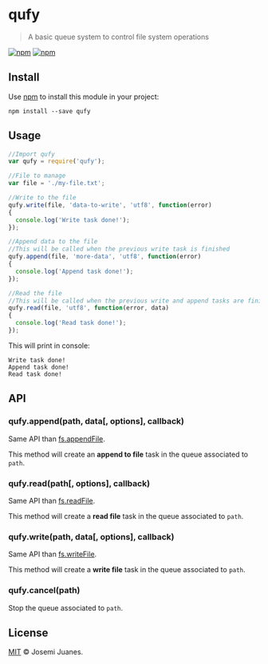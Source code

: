 # qufy

> A basic queue system to control file system operations

[![npm](https://img.shields.io/npm/v/qufy.svg?style=flat-square)](https://www.npmjs.com/package/qufy)
[![npm](https://img.shields.io/npm/dt/qufy.svg?style=flat-square)](https://www.npmjs.com/package/qufy)


## Install

Use [npm](https://www.npmjs.com) to install this module in your project:

```
npm install --save qufy
```

## Usage 

```javascript
//Import qufy 
var qufy = require('qufy');

//File to manage 
var file = './my-file.txt';

//Write to the file 
qufy.write(file, 'data-to-write', 'utf8', function(error)
{
  console.log('Write task done!');
});

//Append data to the file
//This will be called when the previous write task is finished
qufy.append(file, 'more-data', 'utf8', function(error)
{
  console.log('Append task done!');
});

//Read the file 
//This will be called when the previous write and append tasks are finished
qufy.read(file, 'utf8', function(error, data)
{
  console.log('Read task done!');
});
```

This will print in console: 

```
Write task done!
Append task done!
Read task done!
```

## API 

### qufy.append(path, data\[, options\], callback)

Same API than [fs.appendFile](https://nodejs.org/api/fs.html#fs_fs_appendfile_file_data_options_callback). 

This method will create an **append to file** task in the queue associated to `path`.

### qufy.read(path\[, options\], callback)

Same API than [fs.readFile](https://nodejs.org/api/fs.html#fs_fs_readfile_path_options_callback).

This method will create a **read file** task in the queue associated to `path`.

### qufy.write(path, data\[, options\], callback)

Same API than [fs.writeFile](https://nodejs.org/api/fs.html#fs_fs_writefile_file_data_options_callback). 

This method will create a **write file** task in the queue associated to `path`.

### qufy.cancel(path)

Stop the queue associated to `path`.


## License

[MIT](./LICENSE) &copy; Josemi Juanes.

